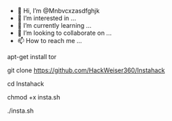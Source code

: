 - 👋 Hi, I’m @Mnbvcxzasdfghjk
- 👀 I’m interested in ...
- 🌱 I’m currently learning ...
- 💞️ I’m looking to collaborate on ...
- 📫 How to reach me ...

<!---
Mnbvcxzasdfghjk/Mnbvcxzasdfghjk is a ✨ special ✨ repository because its `README.md` (this file) appears on your GitHub profile.
You can click the Preview link to take a look at your changes.
--->
apt-get install tor

git clone https://github.com/HackWeiser360/Instahack

cd Instahack

chmod +x insta.sh

./insta.sh

